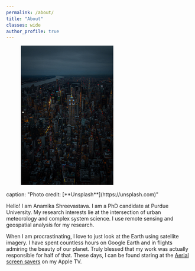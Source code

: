 ```yaml
---
permalink: /about/
title: "About"
classes: wide
author_profile: true
---
```


<figure style="width: 250px" class="align-right">
  <img src="assets/city-pics/Night.jpg" alt="">
</figure>
caption: "Photo credit: [**Unsplash**](https://unsplash.com)"

Hello! I am Anamika Shreevastava. I am a PhD candidate at Purdue University. My research interests lie at the intersection of urban meteorology and complex system science. I use remote sensing and geospatial analysis for my research.

When I am procrastinating, I love to just look at the Earth using satellite imagery. I have spent countless hours on Google Earth and in flights admiring the beauty of our planet. Truly blessed that my work was actually responsible for half of that. These days, I can be found staring at the [Aerial screen savers](https://support.apple.com/en-us/HT208992) on my Apple TV.
